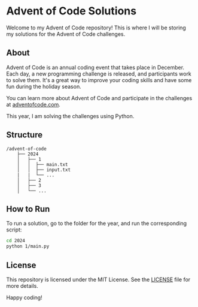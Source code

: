 # Advent of Code Solutions

Welcome to my Advent of Code repository! This is where I will be storing my solutions for the Advent of Code challenges.

## About

Advent of Code is an annual coding event that takes place in December. Each day, a new programming challenge is released, and participants work to solve them. It's a great way to improve your coding skills and have some fun during the holiday season.

You can learn more about Advent of Code and participate in the challenges at [adventofcode.com](https://adventofcode.com/).

This year, I am solving the challenges using Python. 

## Structure

```
/advent-of-code
    ├── 2024
    │   ├── 1
    │   │  ├── main.txt
    │   │  ├── input.txt
    |   |  └── ...
    │   ├── 2
    │   ├── 3
    │   └── ...
```

## How to Run

To run a solution, go to the folder for the year, and run the corresponding script:

```sh
cd 2024
python 1/main.py
```

## License

This repository is licensed under the MIT License. See the [LICENSE](LICENSE) file for more details.

Happy coding!
